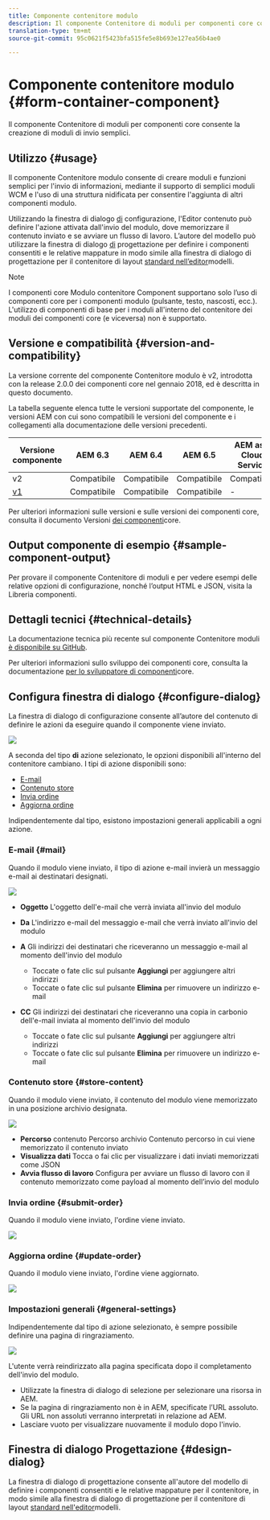 ```yaml
---
title: Componente contenitore modulo
description: Il componente Contenitore di moduli per componenti core consente la creazione di moduli di invio semplici.
translation-type: tm+mt
source-git-commit: 95c0621f5423bfa515fe5e8b693e127ea56b4ae0

---
```



# Componente contenitore modulo {#form-container-component}

Il componente Contenitore di moduli per componenti core consente la creazione di moduli di invio semplici.

## Utilizzo {#usage}

Il componente Contenitore modulo consente di creare moduli e funzioni semplici per l&#39;invio di informazioni, mediante il supporto di semplici moduli WCM e l&#39;uso di una struttura nidificata per consentire l&#39;aggiunta di altri componenti modulo.

Utilizzando la finestra di dialogo [di](#configure-dialog) configurazione, l&#39;Editor contenuto può definire l&#39;azione attivata dall&#39;invio del modulo, dove memorizzare il contenuto inviato e se avviare un flusso di lavoro. L’autore del modello può utilizzare la finestra di dialogo [di](#design-dialog) progettazione per definire i componenti consentiti e le relative mappature in modo simile alla finestra di dialogo di progettazione per il contenitore di layout [standard nell’editor](https://docs.adobe.com/content/help/en/experience-manager-cloud-service/sites/authoring/features/templates.html)modelli.

>[!NOTE]
>
>I componenti core Modulo contenitore Component supportano solo l’uso di componenti core per i componenti modulo (pulsante, testo, nascosti, ecc.). L&#39;utilizzo di componenti [](https://docs.adobe.com/content/help/en/experience-manager-65/authoring/siteandpage/default-components-foundation.html) di base per i moduli all&#39;interno del contenitore dei moduli dei componenti core (e viceversa) non è supportato.

## Versione e compatibilità {#version-and-compatibility}

La versione corrente del componente Contenitore modulo è v2, introdotta con la release 2.0.0 dei componenti core nel gennaio 2018, ed è descritta in questo documento.

La tabella seguente elenca tutte le versioni supportate del componente, le versioni AEM con cui sono compatibili le versioni del componente e i collegamenti alla documentazione delle versioni precedenti.

| Versione componente | AEM 6.3 | AEM 6.4 | AEM 6.5 | AEM as a Cloud Service |
|--- |--- |--- |--- |---|
| v2 | Compatibile | Compatibile | Compatibile | Compatibile |
| [v1](/help/components/v1/form-container-v1.md) | Compatibile | Compatibile | Compatibile | - |

Per ulteriori informazioni sulle versioni e sulle versioni dei componenti core, consulta il documento Versioni [dei componenti](/help/versions.md)core.

## Output componente di esempio {#sample-component-output}

Per provare il componente Contenitore di moduli e per vedere esempi delle relative opzioni di configurazione, nonché l’output HTML e JSON, visita la Libreria [](https://adobe.com/go/aem_cmp_library_form_container)componenti.

## Dettagli tecnici {#technical-details}

La documentazione tecnica più recente sul componente Contenitore moduli [è disponibile su GitHub](https://adobe.com/go/aem_cmp_tech_form_container_v2).

Per ulteriori informazioni sullo sviluppo dei componenti core, consulta la documentazione [per lo sviluppatore di componenti](/help/developing/overview.md)core.

## Configura finestra di dialogo {#configure-dialog}

La finestra di dialogo di configurazione consente all’autore del contenuto di definire le azioni da eseguire quando il componente viene inviato.

![](/help/assets/screen_shot_2018-01-12at122046.png)

A seconda del tipo **di** azione selezionato, le opzioni disponibili all&#39;interno del contenitore cambiano. I tipi di azione disponibili sono:

* [E-mail](#mail)
* [Contenuto store](#store-content)
* [Invia ordine](#submit-order)
* [Aggiorna ordine](#update-order)

Indipendentemente dal tipo, esistono impostazioni [](#general-settings) generali applicabili a ogni azione.

### E-mail {#mail}

Quando il modulo viene inviato, il tipo di azione e-mail invierà un messaggio e-mail ai destinatari designati.

![](/help/assets/screen_shot_2018-01-12at122554.png)

* **Oggetto** L&#39;oggetto dell&#39;e-mail che verrà inviata all&#39;invio del modulo
* **Da** L&#39;indirizzo e-mail del messaggio e-mail che verrà inviato all&#39;invio del modulo
* **A** Gli indirizzi dei destinatari che riceveranno un messaggio e-mail al momento dell&#39;invio del modulo

   * Toccate o fate clic sul pulsante **Aggiungi** per aggiungere altri indirizzi
   * Toccate o fate clic sul pulsante **Elimina** per rimuovere un indirizzo e-mail
* **CC** Gli indirizzi dei destinatari che riceveranno una copia in carbonio dell&#39;e-mail inviata al momento dell&#39;invio del modulo
   * Toccate o fate clic sul pulsante **Aggiungi** per aggiungere altri indirizzi
   * Toccate o fate clic sul pulsante **Elimina** per rimuovere un indirizzo e-mail

### Contenuto store {#store-content}

Quando il modulo viene inviato, il contenuto del modulo viene memorizzato in una posizione archivio designata.

![](/help/assets/screen_shot_2018-01-12at122538.png)

* **Percorso** contenuto Percorso archivio Contenuto percorso in cui viene memorizzato il contenuto inviato
* **Visualizza dati** Tocca o fai clic per visualizzare i dati inviati memorizzati come JSON
* **Avvia flusso di lavoro** Configura per avviare un flusso di lavoro con il contenuto memorizzato come payload al momento dell’invio del modulo

### Invia ordine {#submit-order}

Quando il modulo viene inviato, l&#39;ordine viene inviato.

![](/help/assets/chlimage_1-3.png)

### Aggiorna ordine {#update-order}

Quando il modulo viene inviato, l&#39;ordine viene aggiornato.

![](/help/assets/chlimage_1-4.png)

### Impostazioni generali {#general-settings}

Indipendentemente dal tipo di azione selezionato, è sempre possibile definire una pagina di ringraziamento.

![](/help/assets/chlimage_1-5.png)

L&#39;utente verrà reindirizzato alla pagina specificata dopo il completamento dell&#39;invio del modulo.

* Utilizzate la finestra di dialogo di selezione per selezionare una risorsa in AEM.
* Se la pagina di ringraziamento non è in AEM, specificate l’URL assoluto. Gli URL non assoluti verranno interpretati in relazione ad AEM.
* Lasciare vuoto per visualizzare nuovamente il modulo dopo l&#39;invio.

## Finestra di dialogo Progettazione {#design-dialog}

La finestra di dialogo di progettazione consente all&#39;autore del modello di definire i componenti consentiti e le relative mappature per il contenitore, in modo simile alla finestra di dialogo di progettazione per il contenitore di layout [standard nell&#39;editor](https://docs.adobe.com/content/help/en/experience-manager-cloud-service/sites/authoring/features/templates.html)modelli.

